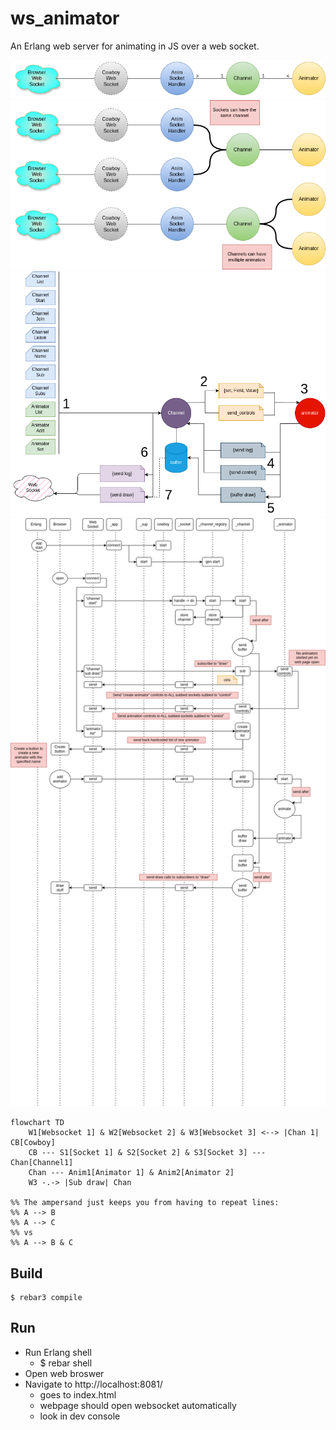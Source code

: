 ws_animator
=====

An Erlang web server for animating in JS over a web socket.

![ERD Diagram](doc/ws_animate_erd_2025-02-10.drawio.png "ERD")
![Example Setups Diagram](doc/ws_animate_erd_examples_2025-02-10.drawio.png "ERD")
![Protocol](doc/ws_animate_protocol_2025-02-10.drawio.png "ERD")
![Sequence Diagram](doc/ws_animate_sequence_2025-02-09.drawio.png "ERD")

```mermaid
flowchart TD
    W1[Websocket 1] & W2[Websocket 2] & W3[Websocket 3] <--> |Chan 1| CB[Cowboy]
    CB --- S1[Socket 1] & S2[Socket 2] & S3[Socket 3] --- Chan[Channel1]
    Chan --- Anim1[Animator 1] & Anim2[Animator 2]
    W3 -.-> |Sub draw| Chan

%% The ampersand just keeps you from having to repeat lines:
%% A --> B
%% A --> C
%% vs
%% A --> B & C
````

Build
-----

    $ rebar3 compile

Run
-----

- Run Erlang shell
  - $ rebar shell
- Open web broswer
- Navigate to http://localhost:8081/
  - goes to index.html
  - webpage should open websocket automatically
  - look in dev console
